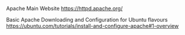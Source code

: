 Apache Main Website
https://httpd.apache.org/

Basic Apache Downloading and Configuration for Ubuntu flavours
https://ubuntu.com/tutorials/install-and-configure-apache#1-overview
